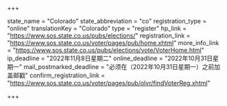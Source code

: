 +++

state_name = "Colorado"
state_abbreviation = "co"
registration_type = "online"
translationKey = "Colorado"
type = "register"
hp_link = "https://www.sos.state.co.us/pubs/elections/"
registration_link = "https://www.sos.state.co.us/voter/pages/pub/home.xhtml"
more_info_link = "https://www.sos.state.co.us/pubs/elections/vote/VoterHome.html"
ip_deadline = "2022年11月8日星期二"
online_deadline = "2022年10月31日星期一"
mail_postmarked_deadline = "必须在（2022年10月31日星期一）之前加盖邮戳"
confirm_registration_link = "https://www.sos.state.co.us/voter/pages/pub/olvr/findVoterReg.xhtml"

+++